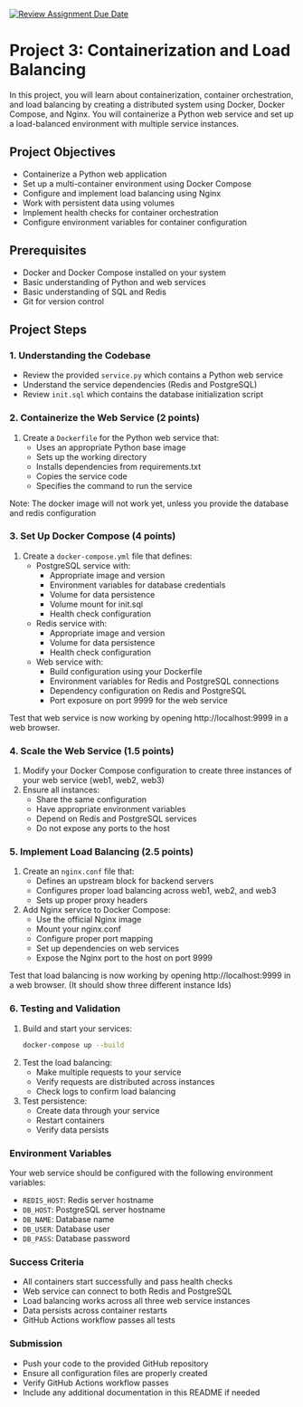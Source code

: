 [![Review Assignment Due Date](https://classroom.github.com/assets/deadline-readme-button-22041afd0340ce965d47ae6ef1cefeee28c7c493a6346c4f15d667ab976d596c.svg)](https://classroom.github.com/a/bI1yzbqz)
# Project 3: Containerization and Load Balancing

In this project, you will learn about containerization, container orchestration, and load balancing by creating a distributed system using Docker, Docker Compose, and Nginx. You will containerize a Python web service and set up a load-balanced environment with multiple service instances.

## Project Objectives
- Containerize a Python web application
- Set up a multi-container environment using Docker Compose
- Configure and implement load balancing using Nginx
- Work with persistent data using volumes
- Implement health checks for container orchestration
- Configure environment variables for container configuration

## Prerequisites
- Docker and Docker Compose installed on your system
- Basic understanding of Python and web services
- Basic understanding of SQL and Redis
- Git for version control

## Project Steps

### 1. Understanding the Codebase
- Review the provided `service.py` which contains a Python web service
- Understand the service dependencies (Redis and PostgreSQL)
- Review `init.sql` which contains the database initialization script

### 2. Containerize the Web Service (2 points)
1. Create a `Dockerfile` for the Python web service that:
   - Uses an appropriate Python base image
   - Sets up the working directory
   - Installs dependencies from requirements.txt
   - Copies the service code
   - Specifies the command to run the service

Note: The docker image will not work yet, unless you provide the database and redis configuration

### 3. Set Up Docker Compose (4 points)
1. Create a `docker-compose.yml` file that defines:
   - PostgreSQL service with:
     - Appropriate image and version
     - Environment variables for database credentials
     - Volume for data persistence
     - Volume mount for init.sql
     - Health check configuration
   - Redis service with:
     - Appropriate image and version
     - Volume for data persistence
     - Health check configuration
   - Web service with:
     - Build configuration using your Dockerfile
     - Environment variables for Redis and PostgreSQL connections
     - Dependency configuration on Redis and PostgreSQL
     - Port exposure on port 9999 for the web service

Test that web service is now working by opening http://localhost:9999 in a web browser.

### 4. Scale the Web Service (1.5 points)
1. Modify your Docker Compose configuration to create three instances of your web service (web1, web2, web3)
2. Ensure all instances:
   - Share the same configuration
   - Have appropriate environment variables
   - Depend on Redis and PostgreSQL services
   - Do not expose any ports to the host

### 5. Implement Load Balancing (2.5 points)
1. Create an `nginx.conf` file that:
   - Defines an upstream block for backend servers
   - Configures proper load balancing across web1, web2, and web3
   - Sets up proper proxy headers
2. Add Nginx service to Docker Compose:
   - Use the official Nginx image
   - Mount your nginx.conf
   - Configure proper port mapping
   - Set up dependencies on web services
   - Expose the Nginx port to the host on port 9999

Test that load balancing is now working by opening http://localhost:9999 in a web browser. (It should show three different instance Ids)

### 6. Testing and Validation
1. Build and start your services:
   ```bash
   docker-compose up --build
   ```
2. Test the load balancing:
   - Make multiple requests to your service
   - Verify requests are distributed across instances
   - Check logs to confirm load balancing
3. Test persistence:
   - Create data through your service
   - Restart containers
   - Verify data persists

### Environment Variables
Your web service should be configured with the following environment variables:
- `REDIS_HOST`: Redis server hostname
- `DB_HOST`: PostgreSQL server hostname
- `DB_NAME`: Database name
- `DB_USER`: Database user
- `DB_PASS`: Database password

### Success Criteria
- All containers start successfully and pass health checks
- Web service can connect to both Redis and PostgreSQL
- Load balancing works across all three web service instances
- Data persists across container restarts
- GitHub Actions workflow passes all tests

### Submission
- Push your code to the provided GitHub repository
- Ensure all configuration files are properly created
- Verify GitHub Actions workflow passes
- Include any additional documentation in this README if needed
